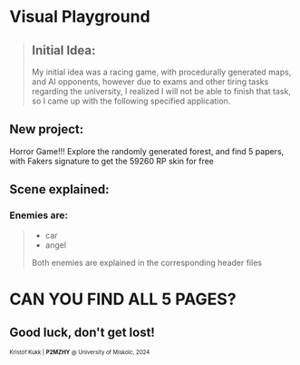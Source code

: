 
# Visual Playground

>## Initial Idea:
> My initial idea was a racing game, with procedurally generated maps, and AI opponents, however due to
> exams and other tiring tasks regarding the university, I realized I will not be able to finish that task, so I came
> up with the following specified application.

## New project:
Horror Game!!!
Explore the randomly generated forest, and find 5 papers, with Fakers signature to get the 59260 RP skin for free

## Scene explained:
### Enemies are:
> - car
> - angel
>
> Both enemies are explained in the corresponding header files

# CAN YOU FIND ALL 5 PAGES?
## Good luck, don't get lost!

<sub><sup>
Kristóf Kukk | <b>P2MZHY</b> @ University of Miskolc, 2024
</sup></sub>